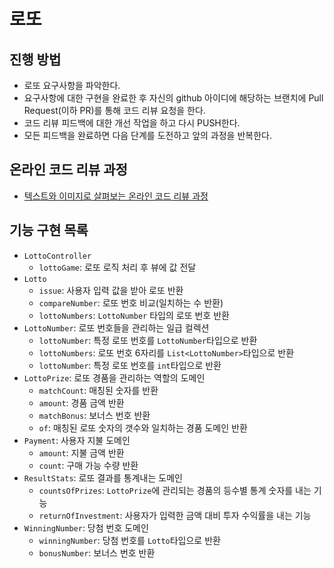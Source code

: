 # 로또
## 진행 방법
* 로또 요구사항을 파악한다.
* 요구사항에 대한 구현을 완료한 후 자신의 github 아이디에 해당하는 브랜치에 Pull Request(이하 PR)를 통해 코드 리뷰 요청을 한다.
* 코드 리뷰 피드백에 대한 개선 작업을 하고 다시 PUSH한다.
* 모든 피드백을 완료하면 다음 단계를 도전하고 앞의 과정을 반복한다.

## 온라인 코드 리뷰 과정
* [텍스트와 이미지로 살펴보는 온라인 코드 리뷰 과정](https://github.com/next-step/nextstep-docs/tree/master/codereview)

## 기능 구현 목록
* `LottoController`
  * `lottoGame`: 로또 로직 처리 후 뷰에 값 전달
* `Lotto`
  * `issue`: 사용자 입력 값을 받아 로또 반환
  * `compareNumber`: 로또 번호 비교(일치하는 수 반환)
  * `lottoNumbers`: `LottoNumber` 타입의 로또 번호 반환
* `LottoNumber`: 로또 번호들을 관리하는 일급 컬렉션
  * `lottoNumber`: 특정 로또 번호를 `LottoNumber`타입으로 반환
  * `lottoNumbers`: 로또 번호 6자리를 `List<LottoNumber>`타입으로 반환
  * `lottoNumber`: 특정 로또 번호를 `int`타입으로 반환
* `LottoPrize`: 로또 경품을 관리하는 역할의 도메인
  * `matchCount`: 매칭된 숫자를 반환
  * `amount`: 경품 금액 반환
  * `matchBonus`: 보너스 번호 반환
  * `of`: 매칭된 로또 숫자의 갯수와 일치하는 경품 도메인 반환
* `Payment`: 사용자 지불 도메인
  * `amount`: 지불 금액 반환
  * `count`: 구매 가능 수량 반환
* `ResultStats`: 로또 결과를 통계내는 도메인
  * `countsOfPrizes`: `LottoPrize`에 관리되는 경품의 등수별 통계 숫자를 내는 기능
  * `returnOfInvestment`: 사용자가 입력한 금액 대비 투자 수익률을 내는 기능
* `WinningNumber`: 당첨 번호 도메인
  * `winningNumber`: 당첨 번호를 `Lotto`타입으로 반환
  * `bonusNumber`: 보너스 번호 반환
